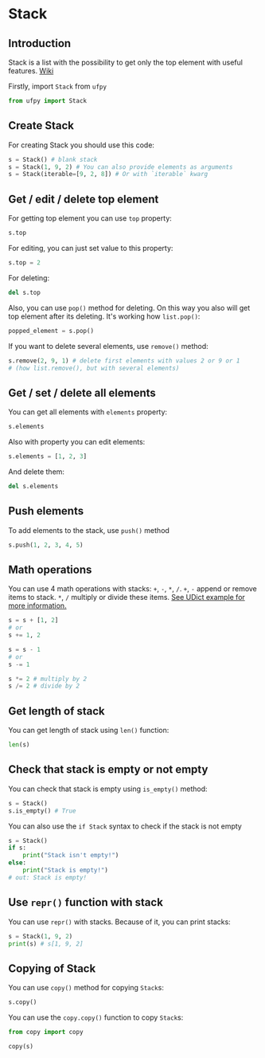 # Stack

## Introduction

Stack is a list with the possibility to get only the top element with useful features. [Wiki](https://en.wikipedia.org/wiki/Stack_(abstract_data_type))

Firstly, import `Stack` from `ufpy`

```python
from ufpy import Stack
```

## Create Stack

For creating Stack you should use this code:
```python
s = Stack() # blank stack
s = Stack(1, 9, 2) # You can also provide elements as arguments
s = Stack(iterable=[9, 2, 8]) # Or with `iterable` kwarg
```

## Get / edit / delete top element

For getting top element you can use `top` property:
```python
s.top
```

For editing, you can just set value to this property:
```python
s.top = 2
```

For deleting:
```python
del s.top
```

Also, you can use `pop()` method for deleting. On this way you also will get top element
after its deleting. It's working how `list.pop()`:
```python
popped_element = s.pop()
```

If you want to delete several elements, use `remove()` method:
```python
s.remove(2, 9, 1) # delete first elements with values 2 or 9 or 1
# (how list.remove(), but with several elements)
```

## Get / set / delete all elements

You can get all elements with `elements` property:
```python
s.elements
```

Also with property you can edit elements:
```python
s.elements = [1, 2, 3]
```

And delete them:
```python
del s.elements
```

## Push elements

To add elements to the stack, use `push()` method

```python
s.push(1, 2, 3, 4, 5)
```

## Math operations

You can use 4 math operations with stacks: `+`, `-`, `*`, `/`. `+`, `-` append or
remove items to stack. `*`, `/` multiply or divide these items. [See UDict example for
more information.](udict.md#math-operations)

```python
s = s + [1, 2]
# or
s += 1, 2

s = s - 1
# or
s -= 1

s *= 2 # multiply by 2
s /= 2 # divide by 2
```

## Get length of stack

You can get length of stack using `len()` function:
```python
len(s)
```

## Check that stack is empty or not empty

You can check that stack is empty using `is_empty()` method:
```python
s = Stack()
s.is_empty() # True
```

You can also use the `if Stack` syntax to check if the stack is not empty
```python
s = Stack()
if s:
    print("Stack isn't empty!")
else:
    print("Stack is empty!")
# out: Stack is empty!
```

## Use `repr()` function with stack

You can use `repr()` with stacks. Because of it, you can print stacks:
```python
s = Stack(1, 9, 2)
print(s) # s[1, 9, 2]
```

## Copying of Stack

You can use `copy()` method for copying `Stack`s:
```python
s.copy()
```

You can use the `copy.copy()` function to copy `Stack`s:
```python
from copy import copy

copy(s)
```
